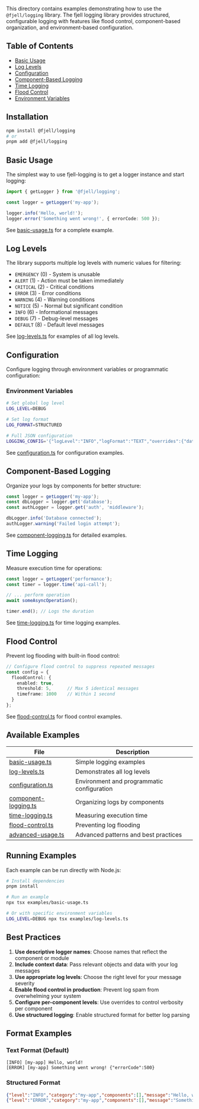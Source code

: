 This directory contains examples demonstrating how to use the `@fjell/logging` library. The fjell logging library provides structured, configurable logging with features like flood control, component-based organization, and environment-based configuration.

## Table of Contents

- [Basic Usage](#basic-usage)
- [Log Levels](#log-levels)
- [Configuration](#configuration)
- [Component-Based Logging](#component-based-logging)
- [Time Logging](#time-logging)
- [Flood Control](#flood-control)
- [Environment Variables](#environment-variables)

## Installation

```bash
npm install @fjell/logging
# or
pnpm add @fjell/logging
```

## Basic Usage

The simplest way to use fjell-logging is to get a logger instance and start logging:

```typescript
import { getLogger } from '@fjell/logging';

const logger = getLogger('my-app');

logger.info('Hello, world!');
logger.error('Something went wrong!', { errorCode: 500 });
```

See [basic-usage.ts](./basic-usage.ts) for a complete example.

## Log Levels

The library supports multiple log levels with numeric values for filtering:

- `EMERGENCY` (0) - System is unusable
- `ALERT` (1) - Action must be taken immediately
- `CRITICAL` (2) - Critical conditions
- `ERROR` (3) - Error conditions
- `WARNING` (4) - Warning conditions
- `NOTICE` (5) - Normal but significant condition
- `INFO` (6) - Informational messages
- `DEBUG` (7) - Debug-level messages
- `DEFAULT` (8) - Default level messages

See [log-levels.ts](./log-levels.ts) for examples of all log levels.

## Configuration

Configure logging through environment variables or programmatic configuration:

### Environment Variables

```bash
# Set global log level
LOG_LEVEL=DEBUG

# Set log format
LOG_FORMAT=STRUCTURED

# Full JSON configuration
LOGGING_CONFIG='{"logLevel":"INFO","logFormat":"TEXT","overrides":{"database":{"logLevel":"DEBUG"}},"floodControl":{"enabled":true,"threshold":5,"timeframe":1000}}'
```

See [configuration.ts](./configuration.ts) for configuration examples.

## Component-Based Logging

Organize your logs by components for better structure:

```typescript
const logger = getLogger('my-app');
const dbLogger = logger.get('database');
const authLogger = logger.get('auth', 'middleware');

dbLogger.info('Database connected');
authLogger.warning('Failed login attempt');
```

See [component-logging.ts](./component-logging.ts) for detailed examples.

## Time Logging

Measure execution time for operations:

```typescript
const logger = getLogger('performance');
const timer = logger.time('api-call');

// ... perform operation
await someAsyncOperation();

timer.end(); // Logs the duration
```

See [time-logging.ts](./time-logging.ts) for time logging examples.

## Flood Control

Prevent log flooding with built-in flood control:

```typescript
// Configure flood control to suppress repeated messages
const config = {
  floodControl: {
    enabled: true,
    threshold: 5,      // Max 5 identical messages
    timeframe: 1000    // Within 1 second
  }
};
```

See [flood-control.ts](./flood-control.ts) for flood control examples.

## Available Examples

| File | Description |
|------|-------------|
| [basic-usage.ts](./basic-usage.ts) | Simple logging examples |
| [log-levels.ts](./log-levels.ts) | Demonstrates all log levels |
| [configuration.ts](./configuration.ts) | Environment and programmatic configuration |
| [component-logging.ts](./component-logging.ts) | Organizing logs by components |
| [time-logging.ts](./time-logging.ts) | Measuring execution time |
| [flood-control.ts](./flood-control.ts) | Preventing log flooding |
| [advanced-usage.ts](./advanced-usage.ts) | Advanced patterns and best practices |

## Running Examples

Each example can be run directly with Node.js:

```bash
# Install dependencies
pnpm install

# Run an example
npx tsx examples/basic-usage.ts

# Or with specific environment variables
LOG_LEVEL=DEBUG npx tsx examples/log-levels.ts
```

## Best Practices

1. **Use descriptive logger names**: Choose names that reflect the component or module
2. **Include context data**: Pass relevant objects and data with your log messages
3. **Use appropriate log levels**: Choose the right level for your message severity
4. **Enable flood control in production**: Prevent log spam from overwhelming your system
5. **Configure per-component levels**: Use overrides to control verbosity per component
6. **Use structured logging**: Enable structured format for better log parsing

## Format Examples

### Text Format (Default)
```
[INFO] [my-app] Hello, world!
[ERROR] [my-app] Something went wrong! {"errorCode":500}
```

### Structured Format
```json
{"level":"INFO","category":"my-app","components":[],"message":"Hello, world!","timestamp":"2024-01-15T10:30:00.000Z"}
{"level":"ERROR","category":"my-app","components":[],"message":"Something went wrong!","data":[{"errorCode":500}],"timestamp":"2024-01-15T10:30:01.000Z"}
```
